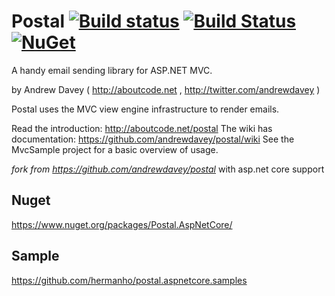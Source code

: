 # Postal [![Build status](https://ci.appveyor.com/api/projects/status/4qcwy63wku61eqhb?svg=true)](https://ci.appveyor.com/project/hermanho/postal) [![Build Status](https://travis-ci.org/hermanho/postal.svg?branch=master)](https://travis-ci.org/hermanho/postal) [![NuGet](https://img.shields.io/nuget/vpre/Postal.AspNetCore.svg)](https://www.nuget.org/packages/Postal.AspNetCore/) 


A handy email sending library for ASP.NET MVC.

by Andrew Davey ( http://aboutcode.net , http://twitter.com/andrewdavey )

Postal uses the MVC view engine infrastructure to render emails.

Read the introduction: http://aboutcode.net/postal
The wiki has documentation: https://github.com/andrewdavey/postal/wiki
See the MvcSample project for a basic overview of usage.

_fork from https://github.com/andrewdavey/postal_ with asp.net core support

## Nuget
https://www.nuget.org/packages/Postal.AspNetCore/

## Sample
https://github.com/hermanho/postal.aspnetcore.samples
